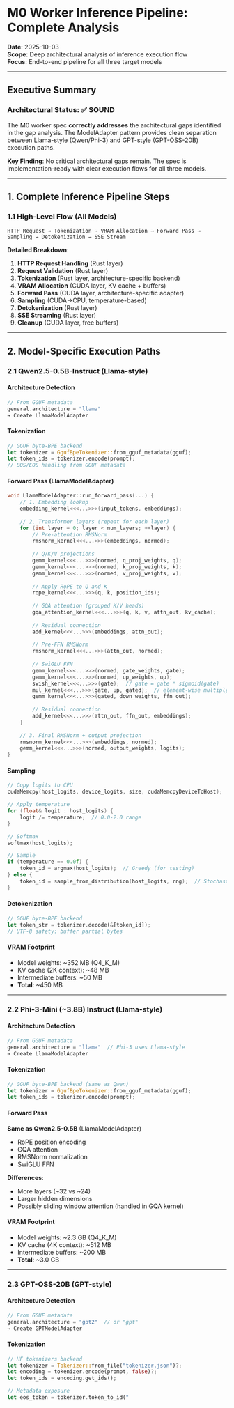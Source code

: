 # M0 Worker Inference Pipeline: Complete Analysis

**Date**: 2025-10-03  
**Scope**: Deep architectural analysis of inference execution flow  
**Focus**: End-to-end pipeline for all three target models

---

## Executive Summary

### Architectural Status: ✅ SOUND

The M0 worker spec **correctly addresses** the architectural gaps identified in the gap analysis. The ModelAdapter pattern provides clean separation between Llama-style (Qwen/Phi-3) and GPT-style (GPT-OSS-20B) execution paths.

**Key Finding**: No critical architectural gaps remain. The spec is implementation-ready with clear execution flows for all three models.

---

## 1. Complete Inference Pipeline Steps

### 1.1 High-Level Flow (All Models)

```
HTTP Request → Tokenization → VRAM Allocation → Forward Pass → Sampling → Detokenization → SSE Stream
```

**Detailed Breakdown**:

1. **HTTP Request Handling** (Rust layer)
2. **Request Validation** (Rust layer)
3. **Tokenization** (Rust layer, architecture-specific backend)
4. **VRAM Allocation** (CUDA layer, KV cache + buffers)
5. **Forward Pass** (CUDA layer, architecture-specific adapter)
6. **Sampling** (CUDA→CPU, temperature-based)
7. **Detokenization** (Rust layer)
8. **SSE Streaming** (Rust layer)
9. **Cleanup** (CUDA layer, free buffers)

---

## 2. Model-Specific Execution Paths

### 2.1 Qwen2.5-0.5B-Instruct (Llama-style)

#### Architecture Detection
```cpp
// From GGUF metadata
general.architecture = "llama"
→ Create LlamaModelAdapter
```

#### Tokenization
```rust
// GGUF byte-BPE backend
let tokenizer = GgufBpeTokenizer::from_gguf_metadata(gguf);
let token_ids = tokenizer.encode(prompt);
// BOS/EOS handling from GGUF metadata
```

#### Forward Pass (LlamaModelAdapter)
```cpp
void LlamaModelAdapter::run_forward_pass(...) {
    // 1. Embedding lookup
    embedding_kernel<<<...>>>(input_tokens, embeddings);
    
    // 2. Transformer layers (repeat for each layer)
    for (int layer = 0; layer < num_layers; ++layer) {
        // Pre-attention RMSNorm
        rmsnorm_kernel<<<...>>>(embeddings, normed);
        
        // Q/K/V projections
        gemm_kernel<<<...>>>(normed, q_proj_weights, q);
        gemm_kernel<<<...>>>(normed, k_proj_weights, k);
        gemm_kernel<<<...>>>(normed, v_proj_weights, v);
        
        // Apply RoPE to Q and K
        rope_kernel<<<...>>>(q, k, position_ids);
        
        // GQA attention (grouped K/V heads)
        gqa_attention_kernel<<<...>>>(q, k, v, attn_out, kv_cache);
        
        // Residual connection
        add_kernel<<<...>>>(embeddings, attn_out);
        
        // Pre-FFN RMSNorm
        rmsnorm_kernel<<<...>>>(attn_out, normed);
        
        // SwiGLU FFN
        gemm_kernel<<<...>>>(normed, gate_weights, gate);
        gemm_kernel<<<...>>>(normed, up_weights, up);
        swish_kernel<<<...>>>(gate);  // gate = gate * sigmoid(gate)
        mul_kernel<<<...>>>(gate, up, gated);  // element-wise multiply
        gemm_kernel<<<...>>>(gated, down_weights, ffn_out);
        
        // Residual connection
        add_kernel<<<...>>>(attn_out, ffn_out, embeddings);
    }
    
    // 3. Final RMSNorm + output projection
    rmsnorm_kernel<<<...>>>(embeddings, normed);
    gemm_kernel<<<...>>>(normed, output_weights, logits);
}
```

#### Sampling
```cpp
// Copy logits to CPU
cudaMemcpy(host_logits, device_logits, size, cudaMemcpyDeviceToHost);

// Apply temperature
for (float& logit : host_logits) {
    logit /= temperature;  // 0.0-2.0 range
}

// Softmax
softmax(host_logits);

// Sample
if (temperature == 0.0f) {
    token_id = argmax(host_logits);  // Greedy (for testing)
} else {
    token_id = sample_from_distribution(host_logits, rng);  // Stochastic
}
```

#### Detokenization
```rust
// GGUF byte-BPE backend
let token_str = tokenizer.decode(&[token_id]);
// UTF-8 safety: buffer partial bytes
```

#### VRAM Footprint
- Model weights: ~352 MB (Q4_K_M)
- KV cache (2K context): ~48 MB
- Intermediate buffers: ~50 MB
- **Total**: ~450 MB

---

### 2.2 Phi-3-Mini (~3.8B) Instruct (Llama-style)

#### Architecture Detection
```cpp
// From GGUF metadata
general.architecture = "llama"  // Phi-3 uses Llama-style
→ Create LlamaModelAdapter
```

#### Tokenization
```rust
// GGUF byte-BPE backend (same as Qwen)
let tokenizer = GgufBpeTokenizer::from_gguf_metadata(gguf);
let token_ids = tokenizer.encode(prompt);
```

#### Forward Pass
**Same as Qwen2.5-0.5B** (LlamaModelAdapter)
- RoPE position encoding
- GQA attention
- RMSNorm normalization
- SwiGLU FFN

**Differences**:
- More layers (~32 vs ~24)
- Larger hidden dimensions
- Possibly sliding window attention (handled in GQA kernel)

#### VRAM Footprint
- Model weights: ~2.3 GB (Q4_K_M)
- KV cache (4K context): ~512 MB
- Intermediate buffers: ~200 MB
- **Total**: ~3.0 GB

---

### 2.3 GPT-OSS-20B (GPT-style)

#### Architecture Detection
```cpp
// From GGUF metadata
general.architecture = "gpt2"  // or "gpt"
→ Create GPTModelAdapter
```

#### Tokenization
```rust
// HF tokenizers backend
let tokenizer = Tokenizer::from_file("tokenizer.json")?;
let encoding = tokenizer.encode(prompt, false)?;
let token_ids = encoding.get_ids();

// Metadata exposure
let eos_token = tokenizer.token_to_id("
